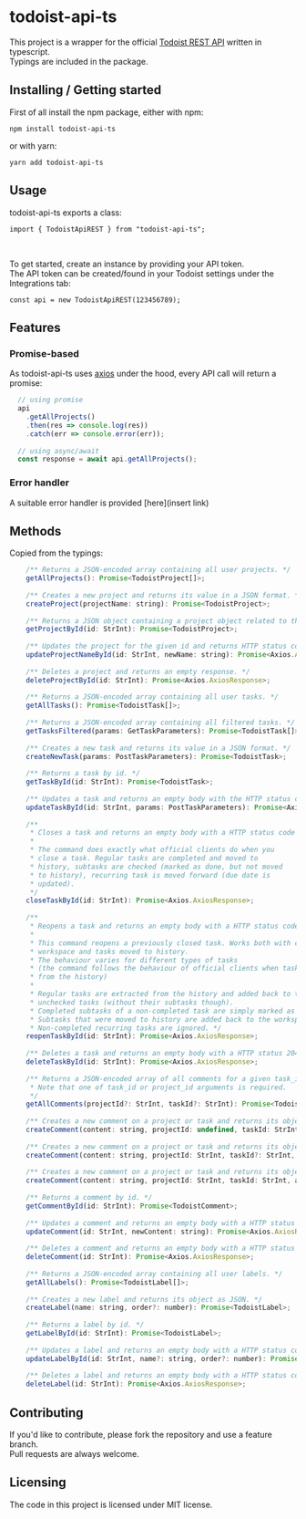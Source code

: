 # todoist-api-ts

This project is a wrapper for the official [Todoist REST API](https://developer.todoist.com/rest/v8/) written in typescript.  
Typings are included in the package.
 

## Installing / Getting started

First of all install the npm package, either with npm:

```shell
npm install todoist-api-ts
```

or with yarn:

```shell
yarn add todoist-api-ts
```

## Usage

todoist-api-ts exports a class:

```shell
import { TodoistApiREST } from "todoist-api-ts";
```
&nbsp;


To get started, create an instance by providing your API token.  
The API token can be created/found in your Todoist settings under the Integrations tab:

```shell
const api = new TodoistApiREST(123456789);
```  

## Features

### Promise-based

As todoist-api-ts uses [axios](https://github.com/axios/axios) under the hood, every API call will return a promise:

```javascript
  // using promise
  api
    .getAllProjects()
    .then(res => console.log(res))
    .catch(err => console.error(err));
    
  // using async/await
  const response = await api.getAllProjects();
```

### Error handler
A suitable error handler is provided [here](insert link)

## Methods

Copied from the typings:

```javascript
    /** Returns a JSON-encoded array containing all user projects. */
    getAllProjects(): Promise<TodoistProject[]>;
    
    /** Creates a new project and returns its value in a JSON format. */
    createProject(projectName: string): Promise<TodoistProject>;
    
    /** Returns a JSON object containing a project object related to the given id. */
    getProjectById(id: StrInt): Promise<TodoistProject>;
    
    /** Updates the project for the given id and returns HTTP status code 204 with an empty body. */
    updateProjectNameById(id: StrInt, newName: string): Promise<Axios.AxiosResponse>;
   
    /** Deletes a project and returns an empty response. */
    deleteProjectById(id: StrInt): Promise<Axios.AxiosResponse>;
   
    /** Returns a JSON-encoded array containing all user tasks. */
    getAllTasks(): Promise<TodoistTask[]>;
   
    /** Returns a JSON-encoded array containing all filtered tasks. */
    getTasksFiltered(params: GetTaskParameters): Promise<TodoistTask[]>;
   
    /** Creates a new task and returns its value in a JSON format. */
    createNewTask(params: PostTaskParameters): Promise<TodoistTask>;
   
    /** Returns a task by id. */
    getTaskById(id: StrInt): Promise<TodoistTask>;
   
    /** Updates a task and returns an empty body with the HTTP status code 204. */
    updateTaskById(id: StrInt, params: PostTaskParameters): Promise<Axios.AxiosResponse>;
   
    /**
     * Closes a task and returns an empty body with a HTTP status code 204.
     *
     * The command does exactly what official clients do when you
     * close a task. Regular tasks are completed and moved to
     * history, subtasks are checked (marked as done, but not moved
     * to history), recurring task is moved forward (due date is
     * updated).
     */
    closeTaskById(id: StrInt): Promise<Axios.AxiosResponse>;
   
    /**
     * Reopens a task and returns an empty body with a HTTP status code 204.
     *
     * This command reopens a previously closed task. Works both with checked tasks in user’s
     * workspace and tasks moved to history.
     * The behaviour varies for different types of tasks
     * (the command follows the behaviour of official clients when tasks are uncompleted or extracted
     * from the history)
     *
     * Regular tasks are extracted from the history and added back to the user workspace as normal
     * unchecked tasks (without their subtasks though).
     * Completed subtasks of a non-completed task are simply marked as uncompleted.
     * Subtasks that were moved to history are added back to the workspace as first-level tasks.
     * Non-completed recurring tasks are ignored. */
    reopenTaskById(id: StrInt): Promise<Axios.AxiosResponse>;
   
    /** Deletes a task and returns an empty body with a HTTP status 204. */
    deleteTaskById(id: StrInt): Promise<Axios.AxiosResponse>;
   
    /** Returns a JSON-encoded array of all comments for a given task_id or project_id.
     * Note that one of task_id or project_id arguments is required.
     */
    getAllComments(projectId?: StrInt, taskId?: StrInt): Promise<TodoistComment[]>;
   
    /** Creates a new comment on a project or task and returns its object. */
    createComment(content: string, projectId: undefined, taskId: StrInt, attachment?: Attachment): Promise<TodoistTask>;
   
    /** Creates a new comment on a project or task and returns its object. */
    createComment(content: string, projectId: StrInt, taskId?: StrInt, attachment?: Attachment): Promise<TodoistProject>;
   
    /** Creates a new comment on a project or task and returns its object. */
    createComment(content: string, projectId: StrInt, taskId: StrInt, attachment?: Attachment): Promise<TodoistProject>;
   
    /** Returns a comment by id. */
    getCommentById(id: StrInt): Promise<TodoistComment>;
   
    /** Updates a comment and returns an empty body with a HTTP status code 204. */
    updateComment(id: StrInt, newContent: string): Promise<Axios.AxiosResponse>;
   
    /** Deletes a comment and returns an empty body with a HTTP status code 204. */
    deleteComment(id: StrInt): Promise<Axios.AxiosResponse>;
   
    /** Returns a JSON-encoded array containing all user labels. */
    getAllLabels(): Promise<TodoistLabel[]>;
   
    /** Creates a new label and returns its object as JSON. */
    createLabel(name: string, order?: number): Promise<TodoistLabel>;
   
    /** Returns a label by id. */
    getLabelById(id: StrInt): Promise<TodoistLabel>;
   
    /** Updates a label and returns an empty body with a HTTP status code 204. */
    updateLabelById(id: StrInt, name?: string, order?: number): Promise<Axios.AxiosResponse>;
   
    /** Deletes a label and returns an empty body with a HTTP status code 204. */
    deleteLabel(id: StrInt): Promise<Axios.AxiosResponse>;
```

## Contributing

If you'd like to contribute, please fork the repository and use a feature branch.   
Pull requests are always welcome.

## Licensing
The code in this project is licensed under MIT license.